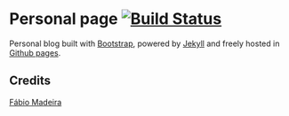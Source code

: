 # Personal page [![Build Status](https://travis-ci.org/Javirln/javirln.github.io.svg?branch=master)](https://travis-ci.org/Javirln/javirln.github.io)
Personal blog built with [Bootstrap](http://getbootstrap.com/), powered by [Jekyll](http://jekyllrb.com/) and freely
hosted in [Github pages](https://pages.github.com/).

## Credits
[Fábio Madeira](https://github.com/biomadeira)